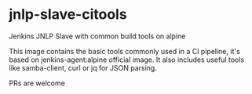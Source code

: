 # jnlp-slave-citools
Jenkins JNLP Slave with common build tools on alpine

This image contains the basic tools commonly used in a CI pipeline, it's based on jenkins-agent:alpine official image.
It also includes useful tools like samba-client, curl or jq for JSON parsing.

PRs are welcome